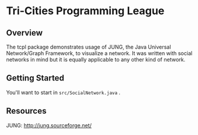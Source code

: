 Tri-Cities Programming League
=============================

Overview
--------

The tcpl package demonstrates usage of JUNG, the Java Universal Network/Graph Framework, to visualize a network.  It was written with social networks in mind but it is equally applicable to any other kind of network.

Getting Started
---------------

You'll want to start in `src/SocialNetwork.java` .

Resources
---------

JUNG: http://jung.sourceforge.net/
